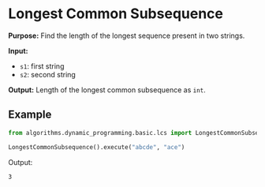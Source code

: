 # Longest Common Subsequence

**Purpose:** Find the length of the longest sequence present in two strings.

**Input:**
- `s1`: first string
- `s2`: second string

**Output:** Length of the longest common subsequence as `int`.

## Example
```python
from algorithms.dynamic_programming.basic.lcs import LongestCommonSubsequence

LongestCommonSubsequence().execute("abcde", "ace")
```
Output:
```
3
```
